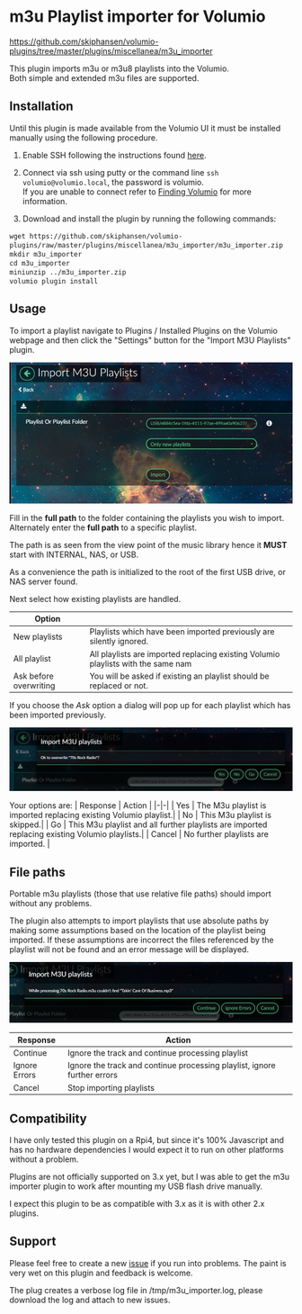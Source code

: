 # m3u Playlist importer for Volumio

https://github.com/skiphansen/volumio-plugins/tree/master/plugins/miscellanea/m3u_importer

This plugin imports m3u or m3u8 playlists into the Volumio.  
Both simple and extended m3u files are supported.

## Installation

Until this plugin is made available from the Volumio UI it must be installed 
manually using the following procedure.

1. Enable SSH following the instructions found [here](https://volumio.github.io/docs/User_Manual/SSH.html).

2. Connect via ssh using putty or the command line ```ssh volumio@volumio.local```,
the password is volumio.  
If you are unable to connect refer to [Finding Volumio](https://volumio.github.io/docs/Good_to_Knows/Finding_Volumio.html)
for more information.

3. Download and install the plugin by running the following commands:
```
wget https://github.com/skiphansen/volumio-plugins/raw/master/plugins/miscellanea/m3u_importer/m3u_importer.zip
mkdir m3u_importer
cd m3u_importer
miniunzip ../m3u_importer.zip
volumio plugin install
```

## Usage

To import a playlist navigate to Plugins / Installed Plugins on the Volumio 
webpage and then click the "Settings" button for the "Import M3U Playlists" 
plugin.

![](https://github.com/skiphansen/volumio-plugins/blob/public/assets/settings.png)

Fill in the **full path** to the folder containing the playlists you wish to
import.  Alternately enter the **full path** to a specific playlist.

The path is as seen from the view point of the music library hence it **MUST**
start with INTERNAL, NAS, or USB.  

As a convenience the path is initialized to the root of the first USB drive, 
or NAS server found.

Next select how existing playlists are handled.

| Option | |
|-|-|
| New playlists | Playlists which have been imported previously are silently ignored.  |
| All playlist  | All playlists are imported replacing existing Volumio playlists with the same nam|
| Ask before overwriting | You will be asked if existing an playlist should be replaced or not. |

If you choose the _Ask_ option a dialog will pop up for each playlist which
has been imported previously.

![](https://github.com/skiphansen/volumio-plugins/blob/public/assets/ask.png)

Your options are:
| Response | Action |
|-|-|
| Yes | The M3u playlist is imported replacing existing Volumio playlist.|
| No  | This M3u playlist is skipped.|
| Go  | This M3u playlist and all further playlists are imported replacing existing Volumio playlists.|
| Cancel | No further playlists are imported. |

## File paths

Portable m3u playlists (those that use relative file paths) should import 
without any problems.

The plugin also attempts to import playlists that use absolute paths by making 
some assumptions based on the location of the playlist being imported.  If
these assumptions are incorrect the files referenced by the playlist will not
be found and an error message will be displayed.

![](https://github.com/skiphansen/volumio-plugins/blob/public/assets/error.png)

| Response | Action |
|-|-|
| Continue | Ignore the track and continue processing playlist |
| Ignore Errors | Ignore the track and continue processing playlist, ignore further errors |
| Cancel | Stop importing playlists |

## Compatibility

I have only tested this plugin on a Rpi4, but since it's 100% Javascript and 
has no hardware dependencies I would expect it to run on other platforms 
without a problem.

Plugins are not officially supported on 3.x yet, but I was able to get the m3u 
importer plugin to work after mounting my USB flash drive manually.  

I expect this plugin to be as compatible with 3.x as it is with other 2.x plugins.

## Support

Please feel free to create a new [issue](https://github.com/skiphansen/volumio-plugins/issues)
if you run into problems.  The paint is very wet on this plugin and feedback is
welcome.

The plug creates a verbose log file in /tmp/m3u_importer.log, please download 
the log and attach to new issues.
